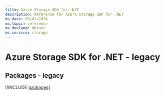 ```yaml
---
title: Azure Storage SDK for .NET
description: Reference for Azure Storage SDK for .NET
ms.date: 03/01/2024
ms.topic: reference
ms.devlang: dotnet
ms.service: storage
---
```

# Azure Storage SDK for .NET - legacy
## Packages - legacy
[!INCLUDE [packages](storage-index.md)]